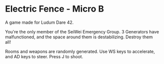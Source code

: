 # Electric Fence - Micro B

A game made for Ludum Dare 42.

You're the only member of the SeiWei Emergency Group. 3 Generators have malfunctioned, and the space around them is destabilizing. Destroy them all!


Rooms and weapons are randomly generated.
Use WS keys to accelerate, and AD keys to steer. Press J to shoot.
